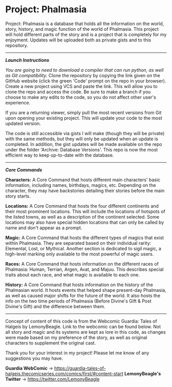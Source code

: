 # Project: Phalmasia
Project: Phalmasia is a database that holds all the information on the world, story, history, and magic function of the
world of Phalmasia. This project will hold different parts of the story and is a project that is completely for my
enjoyment. Updates will be uploaded both as private gists and to this repository.
___
***Launch Instructions***

*You are going to need to download a compiler that can run python, as well as Git compatibility.* Clone the repository by copying the link given on
the GitHub website (click the green 'Code' prompt on the repo in your browser). Create a new project using VCS and paste
the link. This will allow you to clone the repo and access the code. Be sure to make a branch if you choose to make any 
edits to the code, so you do not affect other user's experience.

If you are a returning viewer, simply pull the most recent versions from Git upon opening your existing project. This
will update your code to the most updated version.

The code is still accessible via gists I will make (though they will be private) with the same methods, but they will only be updated when
an update is completed. In addition, the gist updates will be made available on the repo under the folder 'Archive: 
Database Versions'. This repo is now the most efficient way to keep up-to-date with the database.
___
***Core Commands***

**Characters:** A Core Command that hosts different main characters' basic information, including names, birthdays, magics,
etc. Depending on the character, they may have backstories detailing their stories before the main story starts.

**Locations:** A Core Command that hosts the four different continents and their most prominent locations. This will include
the locations of hotspots of the listed towns, as well as a description of the continent selected. Some locations may
also have special hidden locations that can only be called by name and don't appear as a prompt.

**Magic:** A Core Command that hosts the different types of magics that exist within Phalmasia. They are separated based on 
their individual rarity: Elemental, Lost, or Mythical. Another section is dedicated to sigil magic, a high-level marking
only available to the most powerful of magic users.

**Races:** A Core Command that hosts information on the different races of Phalmasia: Human, Terrian, Argen, Avat, and
Majuu. This describes special traits about each race, and what magic is available to each one.

**History:** A Core Command that hosts information on the history of the Phalmasian world. It hosts events that helped shape
present-day Phalmasia, as well as caused major shifts for the future of the world. It also hosts the info on the two
time periods of Phalmasia (Before Divine's Gift & Post Divine's Gift) and the difference between them.
___
Concept of content of this code is from the Webcomic Guardia: Tales of Halgeis by LemonyBeagle. Link to the webcomic can
be found below. Not all story and magic and its systems are kept as lore in this code, as changes were made based on my 
preference of the story, as well as original characters to supplement the original cast.

Thank you for your interest in my project! Please let me know of any suggestions you may have.

**Guardia WebComic** -> https://guardia-tales-of-halgeis.thecomicseries.com/comics/first/#content-start
**LemonyBeagle's Twitter** -> https://twitter.com/LemonyBeagle